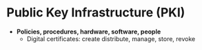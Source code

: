 # Public Key Infrastructure (PKI)
- **Policies, procedures, hardware, software, people**
	- Digital certificates: create distribute, manage, store, revoke